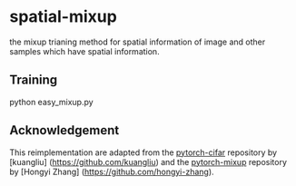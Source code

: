 # spatial-mixup
the mixup trianing method for spatial information of image and other samples which have spatial information.
## Training
python easy_mixup.py

## Acknowledgement
This reimplementation are adapted from the [pytorch-cifar](https://github.com/kuangliu/pytorch-cifar) repository by [kuangliu] (https://github.com/kuangliu) and the [pytorch-mixup](https://github.com/hongyi-zhang/mixup) repository by [Hongyi Zhang]  (https://github.com/hongyi-zhang).
